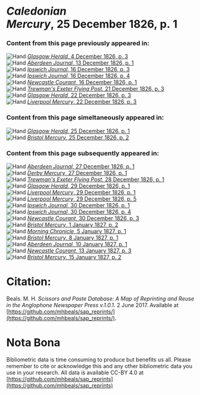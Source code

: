 # *Caledonian Mercury*, 25 December 1826, p. 1  
  
### Content from this page previously appeared in:  
![Hand](http://scissorsandpaste.net/wp-content/uploads/2017/06/smallhandpointer.png) [*Glasgow Herald*, 4 December 1826, p. 3](https://mhbeals.github.io/sap_html/Glasgow-Herald/Glasgow-Herald-4-December-1826-p-3)  
![Hand](http://scissorsandpaste.net/wp-content/uploads/2017/06/smallhandpointer.png) [*Aberdeen Journal*, 13 December 1826, p. 1](https://mhbeals.github.io/sap_html/Aberdeen-Journal/Aberdeen-Journal-13-December-1826-p-1)  
![Hand](http://scissorsandpaste.net/wp-content/uploads/2017/06/smallhandpointer.png) [*Ipswich Journal*, 16 December 1826, p. 3](https://mhbeals.github.io/sap_html/Ipswich-Journal/Ipswich-Journal-16-December-1826-p-3)  
![Hand](http://scissorsandpaste.net/wp-content/uploads/2017/06/smallhandpointer.png) [*Ipswich Journal*, 16 December 1826, p. 4](https://mhbeals.github.io/sap_html/Ipswich-Journal/Ipswich-Journal-16-December-1826-p-4)  
![Hand](http://scissorsandpaste.net/wp-content/uploads/2017/06/smallhandpointer.png) [*Newcastle Courant*, 16 December 1826, p. 1](https://mhbeals.github.io/sap_html/Newcastle-Courant/Newcastle-Courant-16-December-1826-p-1)  
![Hand](http://scissorsandpaste.net/wp-content/uploads/2017/06/smallhandpointer.png) [*Trewman's Exeter Flying Post*, 21 December 1826, p. 3](https://mhbeals.github.io/sap_html/Trewman's-Exeter-Flying-Post/Trewman's-Exeter-Flying-Post-21-December-1826-p-3)  
![Hand](http://scissorsandpaste.net/wp-content/uploads/2017/06/smallhandpointer.png) [*Glasgow Herald*, 22 December 1826, p. 3](https://mhbeals.github.io/sap_html/Glasgow-Herald/Glasgow-Herald-22-December-1826-p-3)  
![Hand](http://scissorsandpaste.net/wp-content/uploads/2017/06/smallhandpointer.png) [*Liverpool Mercury*, 22 December 1826, p. 3](https://mhbeals.github.io/sap_html/Liverpool-Mercury/Liverpool-Mercury-22-December-1826-p-3)  
  
### Content from this page simeltaneously appeared in:  
![Hand](http://scissorsandpaste.net/wp-content/uploads/2017/06/smallhandpointer.png) [*Glasgow Herald*, 25 December 1826, p. 1](https://mhbeals.github.io/sap_html/Glasgow-Herald/Glasgow-Herald-25-December-1826-p-1)  
![Hand](http://scissorsandpaste.net/wp-content/uploads/2017/06/smallhandpointer.png) [*Bristol Mercury*, 25 December 1826, p. 2](https://mhbeals.github.io/sap_html/Bristol-Mercury/Bristol-Mercury-25-December-1826-p-2)  
  
### Content from this page subsequently appeared in:  
![Hand](http://scissorsandpaste.net/wp-content/uploads/2017/06/smallhandpointer.png) [*Aberdeen Journal*, 27 December 1826, p. 1](https://mhbeals.github.io/sap_html/Aberdeen-Journal/Aberdeen-Journal-27-December-1826-p-1)  
![Hand](http://scissorsandpaste.net/wp-content/uploads/2017/06/smallhandpointer.png) [*Derby Mercury*, 27 December 1826, p. 1](https://mhbeals.github.io/sap_html/Derby-Mercury/Derby-Mercury-27-December-1826-p-1)  
![Hand](http://scissorsandpaste.net/wp-content/uploads/2017/06/smallhandpointer.png) [*Trewman's Exeter Flying Post*, 28 December 1826, p. 1](https://mhbeals.github.io/sap_html/Trewman's-Exeter-Flying-Post/Trewman's-Exeter-Flying-Post-28-December-1826-p-1)  
![Hand](http://scissorsandpaste.net/wp-content/uploads/2017/06/smallhandpointer.png) [*Glasgow Herald*, 29 December 1826, p. 1](https://mhbeals.github.io/sap_html/Glasgow-Herald/Glasgow-Herald-29-December-1826-p-1)  
![Hand](http://scissorsandpaste.net/wp-content/uploads/2017/06/smallhandpointer.png) [*Liverpool Mercury*, 29 December 1826, p. 1](https://mhbeals.github.io/sap_html/Liverpool-Mercury/Liverpool-Mercury-29-December-1826-p-1)  
![Hand](http://scissorsandpaste.net/wp-content/uploads/2017/06/smallhandpointer.png) [*Liverpool Mercury*, 29 December 1826, p. 5](https://mhbeals.github.io/sap_html/Liverpool-Mercury/Liverpool-Mercury-29-December-1826-p-5)  
![Hand](http://scissorsandpaste.net/wp-content/uploads/2017/06/smallhandpointer.png) [*Ipswich Journal*, 30 December 1826, p. 1](https://mhbeals.github.io/sap_html/Ipswich-Journal/Ipswich-Journal-30-December-1826-p-1)  
![Hand](http://scissorsandpaste.net/wp-content/uploads/2017/06/smallhandpointer.png) [*Ipswich Journal*, 30 December 1826, p. 4](https://mhbeals.github.io/sap_html/Ipswich-Journal/Ipswich-Journal-30-December-1826-p-4)  
![Hand](http://scissorsandpaste.net/wp-content/uploads/2017/06/smallhandpointer.png) [*Newcastle Courant*, 30 December 1826, p. 3](https://mhbeals.github.io/sap_html/Newcastle-Courant/Newcastle-Courant-30-December-1826-p-3)  
![Hand](http://scissorsandpaste.net/wp-content/uploads/2017/06/smallhandpointer.png) [*Bristol Mercury*, 1 January 1827, p. 2](https://mhbeals.github.io/sap_html/Bristol-Mercury/Bristol-Mercury-1-January-1827-p-2)  
![Hand](http://scissorsandpaste.net/wp-content/uploads/2017/06/smallhandpointer.png) [*Morning Chronicle*, 5 January 1827, p. 1](https://mhbeals.github.io/sap_html/Morning-Chronicle/Morning-Chronicle-5-January-1827-p-1)  
![Hand](http://scissorsandpaste.net/wp-content/uploads/2017/06/smallhandpointer.png) [*Bristol Mercury*, 8 January 1827, p. 1](https://mhbeals.github.io/sap_html/Bristol-Mercury/Bristol-Mercury-8-January-1827-p-1)  
![Hand](http://scissorsandpaste.net/wp-content/uploads/2017/06/smallhandpointer.png) [*Aberdeen Journal*, 10 January 1827, p. 1](https://mhbeals.github.io/sap_html/Aberdeen-Journal/Aberdeen-Journal-10-January-1827-p-1)  
![Hand](http://scissorsandpaste.net/wp-content/uploads/2017/06/smallhandpointer.png) [*Newcastle Courant*, 13 January 1827, p. 3](https://mhbeals.github.io/sap_html/Newcastle-Courant/Newcastle-Courant-13-January-1827-p-3)  
![Hand](http://scissorsandpaste.net/wp-content/uploads/2017/06/smallhandpointer.png) [*Bristol Mercury*, 15 January 1827, p. 2](https://mhbeals.github.io/sap_html/Bristol-Mercury/Bristol-Mercury-15-January-1827-p-2)  


# Citation: 

Beals. M. H. *Scissors and Paste Database: A Map of Reprinting and Reuse in the Anglophone Newspaper Press v.1.0.1.* 2 June 2017. Available at [https://github.com/mhbeals/sap_reprints/](https://github.com/mhbeals/sap_reprints/). 

# Nota Bona

Bibliometric data is time consuming to produce but benefits us all. Please remember to cite or acknowledge this and any other bibliometric data you use in your research. All data is available CC-BY 4.0 at [https://github.com/mhbeals/sap_reprints](https://github.com/mhbeals/sap_reprints)